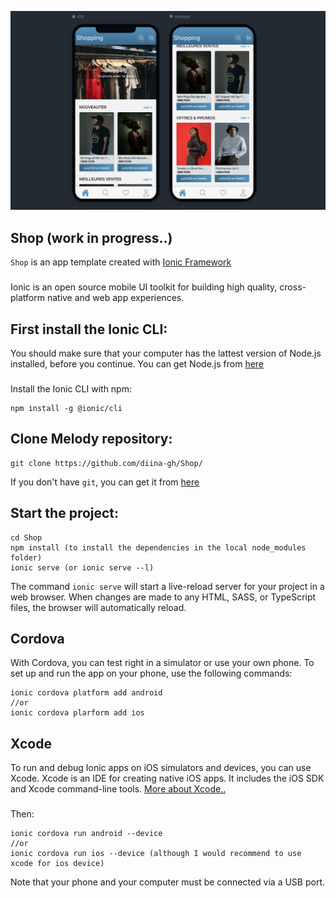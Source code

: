![Image](https://github.com/diina-gh/Shop/blob/master/src/assets/img/preview.png)
## Shop (work in progress..)
`Shop` is an app template created with [Ionic Framework](https://ionicframework.com/)
###
Ionic is an open source mobile UI toolkit for building high quality, cross-platform native and web app experiences.

## First install the Ionic CLI:
You should make sure that your computer has the lattest version of Node.js installed, before you continue.
You can get Node.js from [here](https://nodejs.org/en/download/)
### 
Install the Ionic CLI with npm:
```npm
npm install -g @ionic/cli
```
## Clone Melody repository:
```git
git clone https://github.com/diina-gh/Shop/
```
If you don't have `git`, you can get it from [here](https://git-scm.com/downloads)
## Start the project:
```npm
cd Shop
npm install (to install the dependencies in the local node_modules folder)
ionic serve (or ionic serve --l)
```
The command `ionic serve` will start a live-reload server for your project in a web browser. When changes are made to any HTML, SASS, or TypeScript files, the browser will automatically reload.
## Cordova
With Cordova, you can test right in a simulator or use your own phone. To set up and run the app on your phone, use the following commands:
```npm
ionic cordova platform add android
//or 
ionic cordova plarform add ios
```
## Xcode
To run and debug Ionic apps on iOS simulators and devices, you can use Xcode. Xcode is an IDE for creating native iOS apps. It includes the iOS SDK and Xcode command-line tools. 
[More about Xcode..](https://developer.apple.com/xcode/)
###
Then:
```npm
ionic cordova run android --device
//or
ionic cordova run ios --device (although I would recommend to use xcode for ios device)
```
Note that your phone and your computer must be connected via a USB port.

